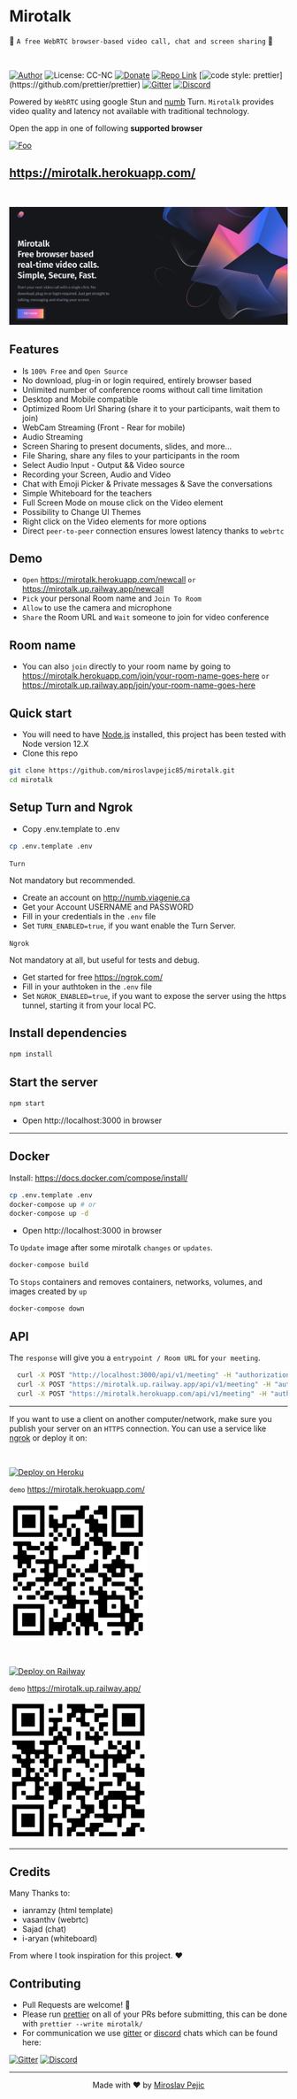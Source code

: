 # Mirotalk

🚀 `A free WebRTC browser-based video call, chat and screen sharing` 🚀

<br>

[//]: https://img.shields.io/badge/<LABEL>-<MESSAGE>-<COLOR>

[![Author](https://img.shields.io/badge/Author-miro-brightgreen.svg)](https://www.linkedin.com/in/miroslav-pejic-976a07101/)
![License: CC-NC](https://img.shields.io/badge/License-CCNC-blue.svg)
[![Donate](https://img.shields.io/badge/Donate-PayPal-brightgreen.svg)](https://paypal.me/MiroslavPejic?locale.x=it_IT)
[![Repo Link](https://img.shields.io/badge/Repo-Link-black.svg)](https://github.com/miroslavpejic85/mirotalk)
[![code style: prettier](https://img.shields.io/badge/code_style-prettier-ff69b4.svg?)](https://github.com/prettier/prettier)
[![Gitter](https://badges.gitter.im/mirotalk/community.svg)](https://gitter.im/mirotalk/community?utm_source=badge&utm_medium=badge&utm_campaign=pr-badge)
[![Discord](https://img.shields.io/badge/chat-discord-green)](https://discord.gg/c5AZn8yKbQ)

Powered by `WebRTC` using google Stun and [numb](http://numb.viagenie.ca/) Turn. `Mirotalk` provides video quality and latency not available with traditional technology.

Open the app in one of following **supported browser**

[//]: #![webrtc](www/images/webrtc.png)

[![Foo](www/images/browsers.png)](https://mirotalk.herokuapp.com/)

## https://mirotalk.herokuapp.com/

<br>

[![mirotalk](www/images/preview.png)](https://mirotalk.herokuapp.com/)

## Features

- Is `100% Free` and `Open Source`
- No download, plug-in or login required, entirely browser based
- Unlimited number of conference rooms without call time limitation
- Desktop and Mobile compatible
- Optimized Room Url Sharing (share it to your participants, wait them to join)
- WebCam Streaming (Front - Rear for mobile)
- Audio Streaming
- Screen Sharing to present documents, slides, and more...
- File Sharing, share any files to your participants in the room
- Select Audio Input - Output && Video source
- Recording your Screen, Audio and Video
- Chat with Emoji Picker & Private messages & Save the conversations
- Simple Whiteboard for the teachers
- Full Screen Mode on mouse click on the Video element
- Possibility to Change UI Themes
- Right click on the Video elements for more options
- Direct `peer-to-peer` connection ensures lowest latency thanks to `webrtc`

## Demo

- `Open` https://mirotalk.herokuapp.com/newcall `or` https://mirotalk.up.railway.app/newcall
- `Pick` your personal Room name and `Join To Room`
- `Allow` to use the camera and microphone
- `Share` the Room URL and `Wait` someone to join for video conference

## Room name

- You can also `join` directly to your room name by going to https://mirotalk.herokuapp.com/join/your-room-name-goes-here `or` https://mirotalk.up.railway.app/join/your-room-name-goes-here

## Quick start

- You will need to have [Node.js](https://nodejs.org/en/blog/release/v12.22.1/) installed, this project has been tested with Node version 12.X
- Clone this repo

```bash
git clone https://github.com/miroslavpejic85/mirotalk.git
cd mirotalk
```

## Setup Turn and Ngrok

- Copy .env.template to .env

```bash
cp .env.template .env
```

`Turn`

Not mandatory but recommended.

- Create an account on http://numb.viagenie.ca
- Get your Account USERNAME and PASSWORD
- Fill in your credentials in the `.env` file
- Set `TURN_ENABLED=true`, if you want enable the Turn Server.

`Ngrok`

Not mandatory at all, but useful for tests and debug.

- Get started for free https://ngrok.com/
- Fill in your authtoken in the `.env` file
- Set `NGROK_ENABLED=true`, if you want to expose the server using the https tunnel, starting it from your local PC.

## Install dependencies

```js
npm install
```

## Start the server

```js
npm start
```

- Open http://localhost:3000 in browser

---

## Docker

Install: https://docs.docker.com/compose/install/

```bash
cp .env.template .env
docker-compose up # or
docker-compose up -d
```

- Open http://localhost:3000 in browser

To `Update` image after some mirotalk `changes` or `updates`.

```bash
docker-compose build
```

To `Stops` containers and removes containers, networks, volumes, and images created by `up`

```bash
docker-compose down
```

## API

The `response` will give you a `entrypoint / Room URL` for `your meeting`.

```bash
  curl -X POST "http://localhost:3000/api/v1/meeting" -H "authorization: YourApiKeySecret" -H "Content-Type: application/json" -d "{ \"title\": \"Mirotlak GET meeting\"}"
  curl -X POST "https://mirotalk.up.railway.app/api/v1/meeting" -H "authorization: mirotalk_default_secret" -H "Content-Type: application/json" -d "{ \"title\": \"Mirotlak GET meeting\"}"
  curl -X POST "https://mirotalk.herokuapp.com/api/v1/meeting" -H "authorization: mirotalk_default_secret" -H "Content-Type: application/json" -d "{ \"title\": \"Mirotlak GET meeting\"}"
```

---

If you want to use a client on another computer/network, make sure you publish your server on an `HTTPS` connection.
You can use a service like [ngrok](https://ngrok.com/) or deploy it on:

<br>

[![Deploy on Heroku](https://www.herokucdn.com/deploy/button.svg)](https://www.heroku.com/)

`demo` https://mirotalk.herokuapp.com/

![heroku-qr](www/images/mirotalk-heroku-qr.png)

<br>

[![Deploy on Railway](https://railway.app/button.svg)](https://railway.app)

`demo` https://mirotalk.up.railway.app/

![railway-qr](www/images/mirotalk-railway-qr.png)

---

## Credits

Many Thanks to:

- ianramzy (html template)
- vasanthv (webrtc)
- Sajad (chat)
- i-aryan (whiteboard)

From where I took inspiration for this project. ❤️

## Contributing

- Pull Requests are welcome! :slightly_smiling_face:
- Please run [prettier](https://prettier.io) on all of your PRs before submitting, this can be done with `prettier --write mirotalk/`
- For communication we use [gitter](https://gitter.im/) or [discord](https://discord.com/) chats which can be found here:

[![Gitter](https://badges.gitter.im/mirotalk/community.svg)](https://gitter.im/mirotalk/community?utm_source=badge&utm_medium=badge&utm_campaign=pr-badge) [![Discord](https://img.shields.io/badge/chat-discord-green)](https://discord.gg/c5AZn8yKbQ)

---

<p align="center"> Made with ❤️ by <a href="https://www.linkedin.com/in/miroslav-pejic-976a07101/">Miroslav Pejic</a></p>
